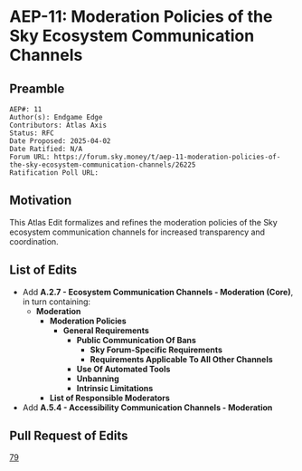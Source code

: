 # AEP-11: Moderation Policies of the Sky Ecosystem Communication Channels

## Preamble

```
AEP#: 11
Author(s): Endgame Edge
Contributors: Atlas Axis
Status: RFC
Date Proposed: 2025-04-02
Date Ratified: N/A
Forum URL: https://forum.sky.money/t/aep-11-moderation-policies-of-the-sky-ecosystem-communication-channels/26225
Ratification Poll URL:
```

## Motivation

This Atlas Edit formalizes and refines the moderation policies of the Sky ecosystem communication channels for increased transparency and coordination.

## List of Edits

- Add **A.2.7 - Ecosystem Communication Channels - Moderation (Core)**, in turn containing:
  - **Moderation**
    - **Moderation Policies**
      - **General Requirements**
        - **Public Communication Of Bans**
          - **Sky Forum-Specific Requirements**
          - **Requirements Applicable To All Other Channels**
        - **Use Of Automated Tools**
        - **Unbanning**
        - **Intrinsic Limitations**
    - **List of Responsible Moderators**
- Add **A.5.4 - Accessibility Communication Channels - Moderation**

## Pull Request of Edits

[79](https://github.com/makerdao/next-gen-atlas/pull/79)
